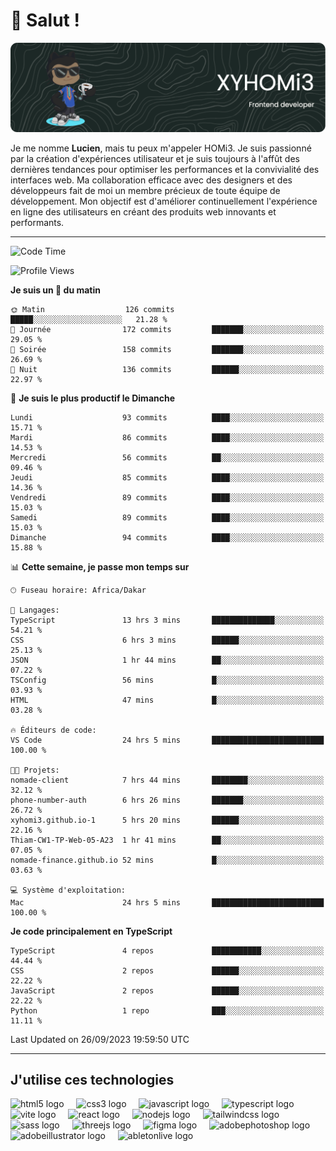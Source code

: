 # 👋 Salut !

![Header](./github-header-image.png)

Je me nomme **Lucien**, mais tu peux m'appeler HOMi3. Je suis passionné par la création d'expériences utilisateur et je suis toujours à l'affût des dernières tendances pour optimiser les performances et la convivialité des interfaces web. Ma collaboration efficace avec des designers et des développeurs fait de moi un membre précieux de toute équipe de développement. Mon objectif est d'améliorer continuellement l'expérience en ligne des utilisateurs en créant des produits web innovants et performants.

---
<!--START_SECTION:waka-->
![Code Time](http://img.shields.io/badge/Code%20Time-28%20hrs%2037%20mins-blue)

![Profile Views](http://img.shields.io/badge/Vues%20du%20profil-695-blue)

**Je suis un 🐤 du matin** 

```text
🌞 Matin                  126 commits         █████░░░░░░░░░░░░░░░░░░░░   21.28 % 
🌆 Journée                172 commits         ███████░░░░░░░░░░░░░░░░░░   29.05 % 
🌃 Soirée                 158 commits         ███████░░░░░░░░░░░░░░░░░░   26.69 % 
🌙 Nuit                   136 commits         ██████░░░░░░░░░░░░░░░░░░░   22.97 % 
```
📅 **Je suis le plus productif le Dimanche** 

```text
Lundi                    93 commits          ████░░░░░░░░░░░░░░░░░░░░░   15.71 % 
Mardi                    86 commits          ████░░░░░░░░░░░░░░░░░░░░░   14.53 % 
Mercredi                 56 commits          ██░░░░░░░░░░░░░░░░░░░░░░░   09.46 % 
Jeudi                    85 commits          ████░░░░░░░░░░░░░░░░░░░░░   14.36 % 
Vendredi                 89 commits          ████░░░░░░░░░░░░░░░░░░░░░   15.03 % 
Samedi                   89 commits          ████░░░░░░░░░░░░░░░░░░░░░   15.03 % 
Dimanche                 94 commits          ████░░░░░░░░░░░░░░░░░░░░░   15.88 % 
```


📊 **Cette semaine, je passe mon temps sur** 

```text
🕑︎ Fuseau horaire: Africa/Dakar

💬 Langages: 
TypeScript               13 hrs 3 mins       ██████████████░░░░░░░░░░░   54.21 % 
CSS                      6 hrs 3 mins        ██████░░░░░░░░░░░░░░░░░░░   25.13 % 
JSON                     1 hr 44 mins        ██░░░░░░░░░░░░░░░░░░░░░░░   07.22 % 
TSConfig                 56 mins             █░░░░░░░░░░░░░░░░░░░░░░░░   03.93 % 
HTML                     47 mins             █░░░░░░░░░░░░░░░░░░░░░░░░   03.28 % 

🔥 Éditeurs de code: 
VS Code                  24 hrs 5 mins       █████████████████████████   100.00 % 

🐱‍💻 Projets: 
nomade-client            7 hrs 44 mins       ████████░░░░░░░░░░░░░░░░░   32.12 % 
phone-number-auth        6 hrs 26 mins       ███████░░░░░░░░░░░░░░░░░░   26.72 % 
xyhomi3.github.io-1      5 hrs 20 mins       ██████░░░░░░░░░░░░░░░░░░░   22.16 % 
Thiam-CW1-TP-Web-05-A23  1 hr 41 mins        ██░░░░░░░░░░░░░░░░░░░░░░░   07.05 % 
nomade-finance.github.io 52 mins             █░░░░░░░░░░░░░░░░░░░░░░░░   03.63 % 

💻 Système d'exploitation: 
Mac                      24 hrs 5 mins       █████████████████████████   100.00 % 
```

**Je code principalement en TypeScript** 

```text
TypeScript               4 repos             ███████████░░░░░░░░░░░░░░   44.44 % 
CSS                      2 repos             ██████░░░░░░░░░░░░░░░░░░░   22.22 % 
JavaScript               2 repos             ██████░░░░░░░░░░░░░░░░░░░   22.22 % 
Python                   1 repo              ███░░░░░░░░░░░░░░░░░░░░░░   11.11 % 
```




 Last Updated on 26/09/2023 19:59:50 UTC
<!--END_SECTION:waka-->
---

## J'utilise ces technologies

<div align="left">
  <img src="https://skillicons.dev/icons?i=html" height="40" alt="html5 logo"  />
  <img width="12" />
  <img src="https://skillicons.dev/icons?i=css" height="40" alt="css3 logo"  />
  <img width="12" />
  <img src="https://skillicons.dev/icons?i=js" height="40" alt="javascript logo"  />
  <img width="12" />
  <img src="https://skillicons.dev/icons?i=ts" height="40" alt="typescript logo"  />
  <img width="12" />
  <img src="https://skillicons.dev/icons?i=vite" height="40" alt="vite logo"  />
  <img width="12" />
  <img src="https://skillicons.dev/icons?i=react" height="40" alt="react logo"  />
  <img width="12" />
  <img src="https://cdn.jsdelivr.net/gh/devicons/devicon/icons/nodejs/nodejs-original.svg" height="40" alt="nodejs logo"  />
  <img width="12" />
  <img src="https://skillicons.dev/icons?i=tailwind" height="40" alt="tailwindcss logo"  />
  <img width="12" />
  <img src="https://skillicons.dev/icons?i=sass" height="40" alt="sass logo"  />
  <img width="12" />
  <img src="https://skillicons.dev/icons?i=threejs" height="40" alt="threejs logo"  />
  <img width="12" />
  <img src="https://skillicons.dev/icons?i=figma" height="40" alt="figma logo"  />
  <img width="12" />
  <img src="https://skillicons.dev/icons?i=ps" height="40" alt="adobephotoshop logo"  />
  <img width="12" />
  <img src="https://skillicons.dev/icons?i=ai" height="40" alt="adobeillustrator logo"  />
  <img width="12" />
  <img src="https://skillicons.dev/icons?i=ableton" height="40" alt="abletonlive logo"  />
</div>



